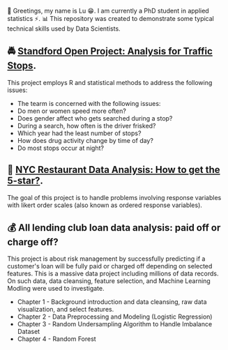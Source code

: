  👋 Greetings, my name is Lu 😁. I am currently a PhD student in applied statistics ⚡️. 📊 This repository was created to demonstrate some typical technical skills used by Data Scientists. 

##  🚔 [Standford Open Project: Analysis for Traffic Stops](https://medium.com/@lzhang0907/standford-open-policing-project-analysis-of-traffic-stops-2987b811079f).
This project employs R and statistical methods to address the following issues:

* The tearm is concerned with the following issues:
* Do men or women speed more often?
* Does gender affect who gets searched during a stop?
* During a search, how often is the driver frisked?
* Which year had the least number of stops?
* How does drug activity change by time of day?
* Do most stops occur at night?


## 💫 [NYC Restaurant Data Analysis: How to get the 5-star?](https://medium.com/@lzhang0907/proportional-odds-model-in-r-53698533cab0).

The goal of this project is to handle problems involving response variables with likert order scales (also known as ordered response variables). 

## 💰 All lending club loan data analysis: paid off or charge off?

This project is about risk management by successfully predicting if a customer's loan will be fully paid or charged off depending on selected features. This is a massive data project including millions of data records. On such data, data cleansing, feature selection, and Machine Learning Modling were used to investigate.

* Chapter 1 - Background introduction and data cleansing, raw data visualization, and select features.
* Chapter 2 - Data Preprocessing and Modeling (Logistic Regression)
* Chapter 3 - Random Undersampling Algorithm to Handle Imbalance Dataset
* Chapter 4 - Random Forest


